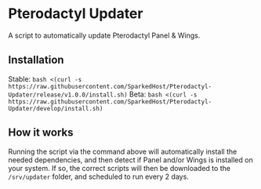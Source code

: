 # Pterodactyl Updater
A script to automatically update Pterodactyl Panel &amp; Wings.

## Installation
Stable: `bash <(curl -s https://raw.githubusercontent.com/SparkedHost/Pterodactyl-Updater/release/v1.0.0/install.sh)`
Beta: `bash <(curl -s https://raw.githubusercontent.com/SparkedHost/Pterodactyl-Updater/develop/install.sh)`

## How it works
Running the script via the command above will automatically install the needed dependencies, and then detect if Panel and/or Wings is installed on your system. If so, the correct scripts will then be downloaded to the `/srv/updater` folder, and scheduled to run every 2 days.
